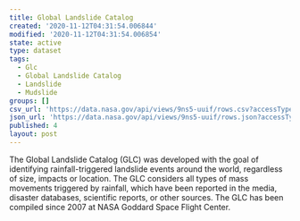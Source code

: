 ```yaml
---
title: Global Landslide Catalog
created: '2020-11-12T04:31:54.006844'
modified: '2020-11-12T04:31:54.006854'
state: active
type: dataset
tags:
  - Glc
  - Global Landslide Catalog
  - Landslide
  - Mudslide
groups: []
csv_url: 'https://data.nasa.gov/api/views/9ns5-uuif/rows.csv?accessType=DOWNLOAD'
json_url: 'https://data.nasa.gov/api/views/9ns5-uuif/rows.json?accessType=DOWNLOAD'
published: 4
layout: post
---
```

The Global Landslide Catalog (GLC) was developed with the goal of identifying rainfall-triggered landslide events around the world, regardless of size, impacts or location. The GLC considers all types of mass movements triggered by rainfall, which have been reported in the media, disaster databases, scientific reports, or other sources. The GLC has been compiled since 2007 at NASA Goddard Space Flight Center.

